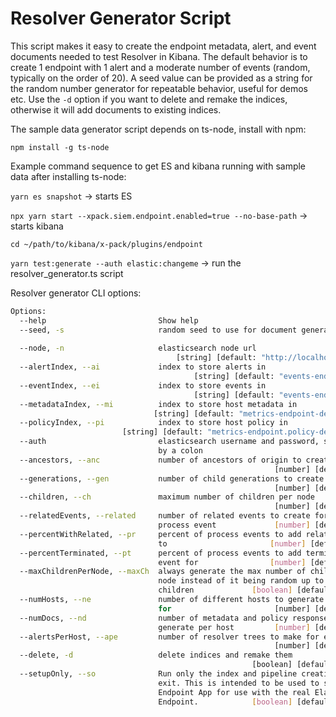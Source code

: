# Resolver Generator Script

This script makes it easy to create the endpoint metadata, alert, and event documents needed to test Resolver in Kibana.
The default behavior is to create 1 endpoint with 1 alert and a moderate number of events (random, typically on the order of 20).
A seed value can be provided as a string for the random number generator for repeatable behavior, useful for demos etc.
Use the `-d` option if you want to delete and remake the indices, otherwise it will add documents to existing indices.

The sample data generator script depends on ts-node, install with npm:

`npm install -g ts-node`

Example command sequence to get ES and kibana running with sample data after installing ts-node:

`yarn es snapshot` -> starts ES

`npx yarn start --xpack.siem.endpoint.enabled=true --no-base-path` -> starts kibana

`cd ~/path/to/kibana/x-pack/plugins/endpoint`

`yarn test:generate --auth elastic:changeme` -> run the resolver_generator.ts script

Resolver generator CLI options:

```bash
Options:
  --help                         Show help                             [boolean]
  --seed, -s                     random seed to use for document generator
                                                                        [string]
  --node, -n                     elasticsearch node url
                                     [string] [default: "http://localhost:9200"]
  --alertIndex, --ai             index to store alerts in
                                         [string] [default: "events-endpoint-1"]
  --eventIndex, --ei             index to store events in
                                         [string] [default: "events-endpoint-1"]
  --metadataIndex, --mi          index to store host metadata in
                                [string] [default: "metrics-endpoint-default-1"]
  --policyIndex, --pi            index to store host policy in
                         [string] [default: "metrics-endpoint.policy-default-1"]
  --auth                         elasticsearch username and password, separated
                                 by a colon                             [string]
  --ancestors, --anc             number of ancestors of origin to create
                                                           [number] [default: 3]
  --generations, --gen           number of child generations to create
                                                           [number] [default: 3]
  --children, --ch               maximum number of children per node
                                                           [number] [default: 3]
  --relatedEvents, --related     number of related events to create for each
                                 process event             [number] [default: 5]
  --percentWithRelated, --pr     percent of process events to add related events
                                 to                       [number] [default: 30]
  --percentTerminated, --pt      percent of process events to add termination
                                 event for                [number] [default: 30]
  --maxChildrenPerNode, --maxCh  always generate the max number of children per
                                 node instead of it being random up to the max
                                 children             [boolean] [default: false]
  --numHosts, --ne               number of different hosts to generate alerts
                                 for                       [number] [default: 1]
  --numDocs, --nd                number of metadata and policy response doc to
                                 generate per host         [number] [default: 5]
  --alertsPerHost, --ape         number of resolver trees to make for each host
                                                           [number] [default: 1]
  --delete, -d                   delete indices and remake them
                                                      [boolean] [default: false]
  --setupOnly, --so              Run only the index and pipeline creation then
                                 exit. This is intended to be used to set up the
                                 Endpoint App for use with the real Elastic
                                 Endpoint.            [boolean] [default: false]
```
